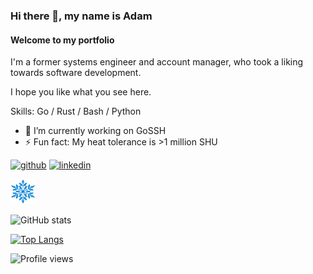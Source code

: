 ### Hi there 👋, my name is Adam
#### Welcome to my portfolio
I'm a former systems engineer and account manager, who took a liking towards software development. 

I hope you like what you see here.

Skills: Go / Rust / Bash / Python

- 🔭 I’m currently working on GoSSH 
- ⚡ Fun fact: My heat tolerance is >1 million SHU 


[<img src='https://cdn.jsdelivr.net/npm/simple-icons@3.0.1/icons/github.svg' alt='github' height='40'>](https://github.com/APoniatowski)  [<img src='https://cdn.jsdelivr.net/npm/simple-icons@3.0.1/icons/linkedin.svg' alt='linkedin' height='40'>](https://www.linkedin.com/in/adam-poniatowski-850b2862/)  

<a href='https://archiveprogram.github.com/'><img src='https://raw.githubusercontent.com/acervenky/animated-github-badges/master/assets/acbadge.gif' width='40' height='40'></a> 

![GitHub stats](https://github-readme-stats.vercel.app/api?username=APoniatowski&show_icons=true)  

[![Top Langs](https://github-readme-stats.vercel.app/api/top-langs/?username=APoniatowski)](https://github.com/anuraghazra/github-readme-stats)

![Profile views](https://gpvc.arturio.dev/APoniatowski)  
